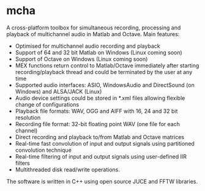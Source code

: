 mcha
====

A cross-platform toolbox for simultaneous recording, processing and playback of multichannel audio in Matlab and Octave.
Main features:

 - Optimised for multichannel audio recording and playback
 - Support of 64 and 32 bit Matlab on Windows (Linux coming soon)
 - Support of Octave on Windows (Linux coming soon)
 - MEX functions return control to Matlab/Octave immediately after starting recording/playback thread and could be terminated by the user at any time
 - Supported audio interfaces: ASIO, WindowsAudio and DirectSound (on Windows) and ALSA/JACK (Linux)
 - Audio device settings could be stored in *.xml files allowing flexible change of configurations
 - Playback file formats: WAV, OGG and AIFF with 16, 24 and 32 bit resolution
 - Recording file format: 32-bit floating point WAV (one file for each channel)
 - Direct recording and playback to/from Matlab and Octave matrices
 - Real-time fast convolution of input and output signals using partitioned convolution technique
 - Real-time filtering of input and output signals using user-defined IIR filters
 - Multithreaded disk read/write operations.

The software is written in C++ using open source JUCE and FFTW libraries.